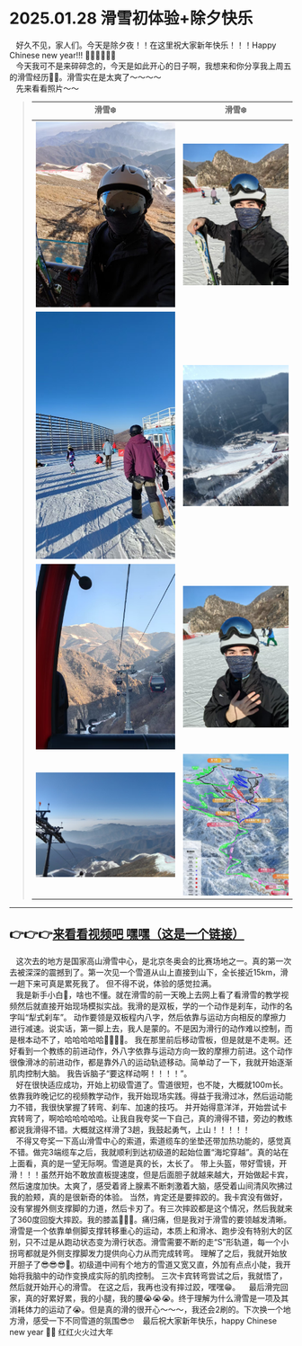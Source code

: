 # 2025.01.28 滑雪初体验+除夕快乐

&nbsp;&nbsp; 好久不见，家人们。今天是除夕夜！！在这里祝大家新年快乐！！！Happy Chinese new year!!! 🥳🥳🤪😜😝😘   
&nbsp;&nbsp; 今天我可不是来碎碎念的，今天是如此开心的日子啊，我想来和你分享我上周五的滑雪经历🎿🎿。滑雪实在是太爽了～～～～   
&nbsp;&nbsp; 先来看看照片～～

> | 滑雪❄️                                              | 滑雪❄️                                               |
> |---------------------------------------------------|----------------------------------------------------|
> | ![image](/ZZGEDA/ggMemory/2591738045634_.pic.jpg) | ![image](/ZZGEDA/ggMemory/2581738045632_.pic.jpg)  |
> | ![image](/ZZGEDA/ggMemory/2561738045628_.pic.jpg) | ![image](/ZZGEDA/ggMemory/2551738045626_.pic.jpg)  |
> | ![image](/ZZGEDA/ggMemory/2541738045624_.pic.jpg) | ![image](/ZZGEDA/ggMemory/2531738045622_.pic.jpg)  |  
> | ![image](/ZZGEDA/ggMemory/2521738045620_.pic.jpg) | ![image](/ZZGEDA/ggMemory/2611738047377_.pic.jpg)  |

--- 
👉👉👉[来看看视频吧 嘿嘿（这是一个链接）](https://github.com/ZZGADA/PersonalGrowthBiography/blob/main/ZZGEDA/ggMemory/260_1738047111.mp4)   
---  

&nbsp;&nbsp; 这次去的地方是国家高山滑雪中心，是北京冬奥会的比赛场地之一。真的第一次去被深深的震撼到了。第一次见一个雪道从山上直接到山下，全长接近15km，滑一趟下来可真是累死我了。
但不得不说，体验的感觉拉满。   
&nbsp;&nbsp; 我是新手小白🎿，啥也不懂。就在滑雪的前一天晚上去网上看了看滑雪的教学视频然后就直接开始现场模拟实战。我滑的是双板，学的一个动作是刹车，动作的名字叫“犁式刹车”。
动作要领是双板程内八字，然后依靠与运动方向相反的摩擦力进行减速。说实话，第一脚上去，我人是蒙的。不是因为滑行的动作难以控制，而是根本动不了，哈哈哈哈哈🤣🤣🤣🤣。
我在那里前后移动雪板，但是就是不走啊。还好看到一个教练的前进动作，外八字依靠与运动方向一致的摩擦力前进。这个动作很像滑冰的前进动作，都是靠外八的运动轨迹移动。简单动了一下，我就开始逐渐肌肉控制大脑。
我告诉脑子“要这样动啊！！！！”。   
&nbsp;&nbsp; 好在很快适应成功，开始上初级雪道了。雪道很短，也不陡，大概就100m长。依靠我昨晚记忆的视频教学动作，我开始现场实践。得益于我滑过冰，然后运动能力不错，我很快掌握了转弯、刹车、加速的技巧。
并开始得意洋洋，开始尝试卡宾转弯了，啊哈哈哈哈哈哈。让我自我夸奖一下自己，真的滑得不错，旁边的教练都说我滑得不错。大概就这样滑了3趟，我鼓起勇气，上山！！！！！  
&nbsp;&nbsp; 不得又夸奖一下高山滑雪中心的索道，索道缆车的坐垫还带加热功能的，感觉真不错。做完3端缆车之后，我就顺利到达初级道的起始位置“海坨穿越”。真的站在上面看，真的是一望无际啊。雪道是真的长，太长了。
带上头盔，带好雪镜，开滑！！！虽然开始不敢放直板提速度，但是后面胆子就越来越大，开始做起卡宾，然后速度加快。太爽了，感受着肾上腺素不断刺激着大脑，感受着山间清风吹拂过我的脸颊，真的是很新奇的体验。
当然，肯定还是要摔跤的。我卡宾没有做好，没有掌握外侧支撑脚的力道，然后卡刃了。有三次摔跤都是这个情况，然后我就来了360度回旋大摔跤。我的膝盖🥲😢😭。痛归痛，但是我对于滑雪的要领越发清晰。
滑雪是一个依靠单侧脚支撑转移重心的运动，本质上和滑冰、跑步没有特别大的区别，只不过是从跑动状态变为滑行状态。滑雪需要不断的走“S”形轨道，每一个小拐弯都就是外侧支撑脚发力提供向心力从而完成转弯。
理解了之后，我就开始放开胆子了😎😎😎🚀。初级道中间有个地方的雪道又宽又直，外加有点点小陡，我开始将我脑中的动作变换成实际的肌肉控制。 三次卡宾转弯尝试之后，我就悟了，然后就开始开心的滑雪。
在这之后，我再也没有摔过跤，嘿嘿😁。
&nbsp;&nbsp;  最后滑完回家，真的好累好累，我的小腿，我的腰😭😭😭。终于理解为什么滑雪是一项及其消耗体力的运动了😭。但是真的滑的很开心～～～，我还会2刷的。下次换一个地方滑，感受一下不同雪道的氛围😎🤓
&nbsp;&nbsp; 最后祝大家新年快乐，happy Chinese new year 🥳🤩  红红火火过大年



